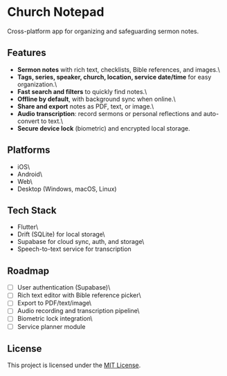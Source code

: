 # Church Notepad

Cross-platform app for organizing and safeguarding sermon notes.

## Features

-   **Sermon notes** with rich text, checklists, Bible references, and
    images.\
-   **Tags, series, speaker, church, location, service date/time** for
    easy organization.\
-   **Fast search and filters** to quickly find notes.\
-   **Offline by default**, with background sync when online.\
-   **Share and export** notes as PDF, text, or image.\
-   **Audio transcription**: record sermons or personal reflections and
    auto-convert to text.\
-   **Secure device lock** (biometric) and encrypted local storage.

## Platforms

-   iOS\
-   Android\
-   Web\
-   Desktop (Windows, macOS, Linux)

## Tech Stack

-   Flutter\
-   Drift (SQLite) for local storage\
-   Supabase for cloud sync, auth, and storage\
-   Speech-to-text service for transcription

## Roadmap

-   [ ] User authentication (Supabase)\
-   [ ] Rich text editor with Bible reference picker\
-   [ ] Export to PDF/text/image\
-   [ ] Audio recording and transcription pipeline\
-   [ ] Biometric lock integration\
-   [ ] Service planner module

## License

This project is licensed under the [MIT License](./LICENSE).


